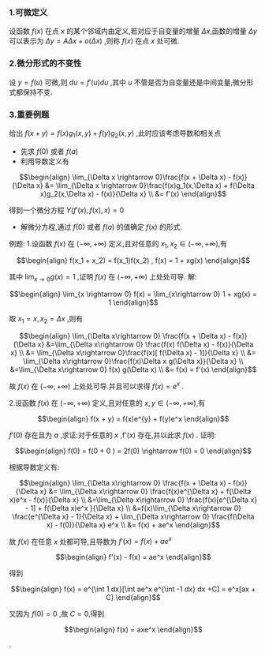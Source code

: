 ### 1.可微定义
设函数 $f(x)$ 在点 $x$ 的某个邻域内由定义,若对应于自变量的增量 $\Delta x$,函数的增量 $\Delta y$ 可以表示为 $\Delta y = A \Delta x + o(\Delta x)$ ,则称 $f(x)$ 在点 $x$ 处可微.

### 2.微分形式的不变性
设 $y = f(u)$ 可微,则 $du = f'(u) du$ ,其中 $u$ 不管是否为自变量还是中间变量,微分形式都保持不变.


### 3.重要例题
给出 $f(x + y) = f(x)g_1(x,y) + f(y)g_2(x,y)$ ,此时应该考虑导数和相关点
* 先求 $f(0)$ 或者 $f(a)$
* 利用导数定义有

$$\begin{align}
    \lim_{\Delta x \rightarrow 0}\frac{f(x + \Delta x) - f(x)}{\Delta x} &= \lim_{\Delta x \rightarrow 0}\frac{f(x)g_1(x,\Delta x) + f(\Delta x)g_2(x,\Delta x) - f(x)}{\Delta x} \\
    &= f'(x)
\end{align}$$

得到一个微分方程 $Y(f'(x),f(x),x) = 0$
* 解微分方程,通过 $f(0)$ 或者 $f(a)$ 的值确定 $f(x)$ 的形式.

例题:
1.设函数 $f(x)$ 在 $(-\infty,+\infty)$ 定义,且对任意的 $x_1,x_2 \in(-\infty,+\infty)$,有

$$\begin{align}
    f(x_1 + x_2) = f(x_1)f(x_2) , f(x) = 1 + xg(x)
\end{align}$$

其中 $\lim_{x\rightarrow 0} g(x) = 1$ ,证明 $f(x)$ 在 $(-\infty,+\infty)$ 上处处可导.
解:

$$\begin{align}
    \lim_{x \rightarrow 0} f(x) = \lim_{x\rightarrow 0} 1 + xg(x) = 1
\end{align}$$

取 $x_1 = x , x_2 = \Delta x$ ,则有

$$\begin{align}
    \lim_{\Delta x\rightarrow 0} \frac{f(x + \Delta
    x) - f(x)}{\Delta x} &=\lim_{\Delta x\rightarrow 0} \frac{f(x) f(\Delta x) - f(x)}{\Delta x} \\
    &= \lim_{\Delta x\rightarrow 0}\frac{f(x)[ f(\Delta x) - 1]}{\Delta x} \\
    &= \lim_{\Delta x\rightarrow 0}\frac{f(x)\Delta x g(\Delta x)}{\Delta x} \\
    &=\lim_{\Delta x\rightarrow 0} f(x) g(\Delta x) \\
    &= f(x) = f'(x)
\end{align}$$

故 $f(x)$ 在 $(-\infty,+\infty)$ 上处处可导.并且可以求得 $f(x) = e^x$ .

2.设函数 $f(x)$ 在 $(-\infty,+\infty)$ 定义,且对任意的 $x,y \in(-\infty,+\infty)$,有

$$\begin{align}
    f(x + y) = f(x)e^{y} + f(y)e^x 
\end{align}$$

$f'(0)$ 存在且为 $a$ ,求证:对于任意的 $x$ ,f'(x) 存在,并以此求 $f(x)$ .
证明:

$$\begin{align}
    f(0) = f(0 + 0 ) = 2f(0) \rightarrow f(0) = 0
\end{align}$$

根据导数定义有:

$$\begin{align}
    \lim_{\Delta x\rightarrow 0} \frac{f(x + \Delta
    x) - f(x)}{\Delta x} &= \lim_{\Delta x\rightarrow 0} \frac{f(x)e^{\Delta x} + f(\Delta x)e^x - f(x)}{\Delta x} \\
    &=\lim_{\Delta x\rightarrow 0} \frac{f(x)[e^{\Delta x} - 1] + f(\Delta x)e^x }{\Delta x}  \\
    &=f(x)\lim_{\Delta x\rightarrow 0} \frac{e^{\Delta x} - 1}{\Delta x} + \lim_{\Delta x\rightarrow 0} \frac{f(\Delta x) - f(0)}{\Delta x} e^x \\
    &= f(x) + ae^x
\end{align}$$

故 $f(x)$ 在任意 $x$ 处都可导,且导数为 $f'(x) = f(x) + ae^x$ 

$$\begin{align}
    f'(x) - f(x) = ae^x
\end{align}$$

得到

$$\begin{align}
    f(x) = e^{\int 1 dx}[\int ae^x e^{\int -1 dx} dx +C] = e^x[ax + C] 
\end{align}$$

又因为 $f(0) = 0$ ,故 $C = 0$,得到

$$\begin{align}
    f(x) = axe^x
\end{align}$$

.